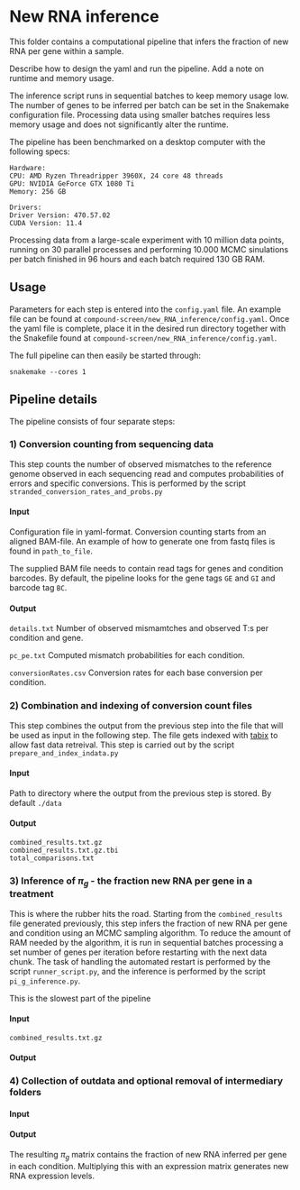 # New RNA inference

This folder contains a computational pipeline that infers the fraction of new RNA per gene within a sample.

Describe how to design the yaml and run the pipeline.
Add a note on runtime and memory usage.


The inference script runs in sequential batches to keep memory usage low. The number of genes to be inferred per batch can be set in the Snakemake configuration file. Processing data using smaller batches requires less memory usage and does not significantly alter the runtime.

The pipeline has been benchmarked on a desktop computer with the following specs:
```
Hardware:
CPU: AMD Ryzen Threadripper 3960X, 24 core 48 threads
GPU: NVIDIA GeForce GTX 1080 Ti
Memory: 256 GB 

Drivers:
Driver Version: 470.57.02
CUDA Version: 11.4 
```

Processing data from a large-scale experiment with 10 million data points, running on 30 parallel processes and performing 10.000 MCMC sinulations per batch finished in 96 hours and each batch required 130 GB RAM. 

## Usage
Parameters for each step is entered into the `config.yaml` file. An example file can be found at `compound-screen/new_RNA_inference/config.yaml`. Once the yaml file is complete, place it in the desired run directory together with the Snakefile found at `compound-screen/new_RNA_inference/config.yaml`.

The full pipeline can then easily be started through: 

`snakemake --cores 1`

## Pipeline details
The pipeline consists of four separate steps:

### 1) Conversion counting from sequencing data
This step counts the number of observed mismatches to the reference genome observed in each sequencing read and computes probabilities of errors and specific conversions. This is performed by the script `stranded_conversion_rates_and_probs.py`

#### Input
Configuration file in yaml-format.
Conversion counting starts from an aligned BAM-file. An example of how to generate one from fastq files is found in `path_to_file`.

The supplied BAM file needs to contain read tags for genes and condition barcodes. By default, the pipeline looks for the gene tags `GE` and `GI` and barcode tag `BC`.

#### Output
`details.txt` Number of observed mismamtches and observed T:s per condition and gene.

`pc_pe.txt` Computed mismatch probabilities for each condition.

`conversionRates.csv` Conversion rates for each base conversion per condition.

### 2) Combination and indexing of conversion count files
This step combines the output from the previous step into the file that will be used as input in the following step. The file gets indexed with [tabix](http://www.htslib.org/doc/tabix.html) to allow fast data retreival. This step is carried out by the script `prepare_and_index_indata.py`

#### Input
Path to directory where the output from the previous step is stored. By default `./data`

#### Output
```
combined_results.txt.gz
combined_results.txt.gz.tbi
total_comparisons.txt
```

### 3) Inference of $\pi_g$ - the fraction new RNA per gene in a treatment
This is where the rubber hits the road. Starting from the `combined_results` file generated previously, this step infers the fraction of new RNA per gene and condition using an MCMC sampling algorithm. To reduce the amount of RAM needed by the algorithm, it is run in sequential batches processing a set number of genes per iteration before restarting with the next data chunk. The task of handling the automated restart is performed by the script `runner_script.py`, and the inference is performed by the script `pi_g_inference.py`.

This is the slowest part of the pipeline

#### Input
`combined_results.txt.gz`

#### Output

### 4) Collection of outdata and optional removal of intermediary folders

#### Input

#### Output

The resulting $\pi_g$ matrix contains the fraction of new RNA inferred per gene in each condition. Multiplying this with an expression matrix generates new RNA expression levels.


